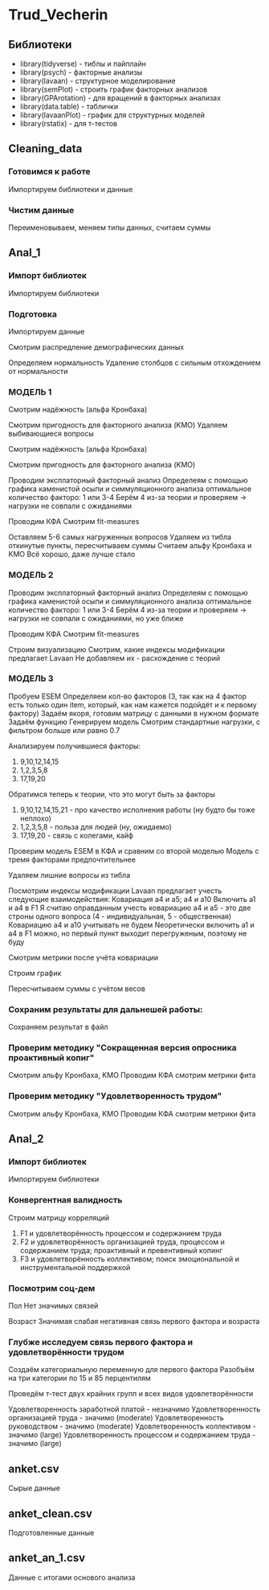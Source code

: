 # Trud_Vecherin
 
## Библиотеки

- library(tidyverse) - тиблы и пайплайн
- library(psych) - факторные анализы
- library(lavaan) - структурное моделирование
- library(semPlot) - строить график факторных анализов
- library(GPArotation) - для вращений в факторных анализах
- library(data.table) - таблички
- library(lavaanPlot) - график для структурных моделей
- library(rstatix) - для т-тестов
 
## Cleaning_data

### Готовимся к работе
Импортируем библиотеки и данные

### Чистим данные
Переименовываем, меняем типы данных, считаем суммы

## Anal_1

### Импорт библиотек
Импортируем библиотеки

### Подготовка
Импортируем данные

Смотрим распредление демографических данных

Определяем нормальность
Удаление столбцов с сильным отхождением от нормальности

### МОДЕЛЬ 1
Смотрим надёжность (альфа Кронбаха)

Смотрим пригодность для факторного анализа (KMO)
Удаляем выбивающиеся вопросы

Смотрим надёжность (альфа Кронбаха)

Смотрим пригодность для факторного анализа (KMO)

Проводим эксплаторный факторный анализ
Определеям с помощью графика каменистой осыпи и симмуляционного анализа оптимальное количество факторо: 1 или 3-4
Берём 4 из-за теории и проверяем -> нагрузки не совпали с ожиданиями

Проводим КФА
Смотрим fit-measures

Оставляем 5-6 самых нагруженных вопросов
Удаляем из тибла откинутые пункты, пересчитываем суммы
Считаем альфу Кронбаха и KMO
Всё хорошо, даже лучше стало

### МОДЕЛЬ 2

Проводим эксплаторный факторный анализ
Определеям с помощью графика каменистой осыпи и симмуляционного анализа оптимальное количество факторо: 1 или 3-4
Берём 4 из-за теории и проверяем -> нагрузки не совпали с ожиданиями, но уже ближе

Проводим КФА
Смотрим fit-measures

Строим визуализацию
Смотрим, какие индексы модификации предлагает Lavaan
Не добавляем их - расхождение с теорий

### МОДЕЛЬ 3

Пробуем ESEM
Определяем кол-во факторов (3, так как на 4 фактор есть только один item, который, как нам кажется подойдёт и к первому фактору)
Задаём якоря, готовим матрицу с данными в нужном формате
Задаём функцию
Генерируем модель
Смотрим стандартные нагрузки, с фильтром больше или равно 0.7

Анализируем получившиеся факторы:
1) 9,10,12,14,15
2) 1,2,3,5,8
3) 17,19,20

Обратимся теперь к теории, что это могут быть за факторы
1) 9,10,12,14,15,21 - про качество исполнения работы (ну будто бы тоже неплохо)
2) 1,2,3,5,8 - польза для людей (ну, ожидаемо)
3) 17,19,20 - связь с колегами, кайф

Проверим модель ESEM в КФА и сравним со второй моделью
Модель с тремя факторами предпочтительнее

Удаляем лишние вопросы из тибла

Посмотрим индексы модификации
Lavaan предлагает учесть следующие взаимодействия:
  Ковариация a4 и a5; a4 и a10
  Включить a1 и а4 в F1
Я считаю оправданным учесть ковариацию a4 и a5 - это две строны одного вопроса (4 - индивидуальная, 5 - общественная)
Ковариацию а4 и a10 учитывать не будем
Nеоретически включить a1 и a4 в F1 можно, но первый пункт выходит перегруженым, поэтому не буду

Смотрим метрики после учёта ковариации

Строим график

Пересчитываем суммы с учётом весов

### Сохраним результаты для дальнешей работы:

Сохраняем результат в файл

### Проверим методику "Сокращенная версия опросника проактивный копиг"

Смотрим альфу Кронбаха, KMO
Проводим КФА смотрим метрики фита

### Проверим методику "Удовлетворенность трудом"

Смотрим альфу Кронбаха, KMO
Проводим КФА смотрим метрики фита

## Anal_2

### Импорт библиотек

Импортируем библиотеки

### Конвергентная валидность

Строим матрицу корреляций
1) F1 и удовлетворённость процессом и содержанием труда
2) F2 и удовлетворённость организацией труда, процессом и содержанием труда; проактивный и превентивный копинг
3) F3 и удовлетворённость коллективом; поиск эмоциональной и инструментальной поддержкой

### Посмотрим соц-дем

Пол
Нет значимых связей

Возраст
Значимая слабая негативная связь первого фактора и возраста

### Глубже исследуем связь первого фактора и удовлетворённости трудом

Создаём категориальную переменную для первого фактора
Разобъём на три категории по 15 и 85 перцентилям

Проведём т-тест двух крайних групп и всех видов удовлетворённости

Удовлетворенность заработной платой - незначимо
Удовлетворенность организацией труда - значимо (moderate)
Удовлетворенность руководством - значимо (moderate)
Удовлетворенность коллективом - значимо (large)
Удовлетворенность процессом и содержанием труда - значимо (large)

## anket.csv

Сырые данные

## anket_clean.csv

Подготовленные данные

## anket_an_1.csv

Данные с итогами основого анализа
